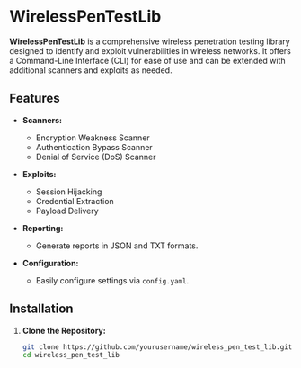 # WirelessPenTestLib

**WirelessPenTestLib** is a comprehensive wireless penetration testing library designed to identify and exploit vulnerabilities in wireless networks. It offers a Command-Line Interface (CLI) for ease of use and can be extended with additional scanners and exploits as needed.

## Features

- **Scanners:**
  - Encryption Weakness Scanner
  - Authentication Bypass Scanner
  - Denial of Service (DoS) Scanner

- **Exploits:**
  - Session Hijacking
  - Credential Extraction
  - Payload Delivery

- **Reporting:**
  - Generate reports in JSON and TXT formats.

- **Configuration:**
  - Easily configure settings via `config.yaml`.

## Installation

1. **Clone the Repository:**

   ```bash
   git clone https://github.com/yourusername/wireless_pen_test_lib.git
   cd wireless_pen_test_lib